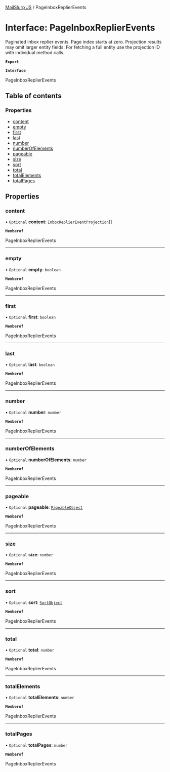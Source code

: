 [MailSlurp JS](../README.md) / PageInboxReplierEvents

# Interface: PageInboxReplierEvents

Paginated inbox replier events. Page index starts at zero. Projection results may omit larger entity fields. For fetching a full entity use the projection ID with individual method calls.

**`Export`**

**`Interface`**

PageInboxReplierEvents

## Table of contents

### Properties

- [content](PageInboxReplierEvents.md#content)
- [empty](PageInboxReplierEvents.md#empty)
- [first](PageInboxReplierEvents.md#first)
- [last](PageInboxReplierEvents.md#last)
- [number](PageInboxReplierEvents.md#number)
- [numberOfElements](PageInboxReplierEvents.md#numberofelements)
- [pageable](PageInboxReplierEvents.md#pageable)
- [size](PageInboxReplierEvents.md#size)
- [sort](PageInboxReplierEvents.md#sort)
- [total](PageInboxReplierEvents.md#total)
- [totalElements](PageInboxReplierEvents.md#totalelements)
- [totalPages](PageInboxReplierEvents.md#totalpages)

## Properties

### content

• `Optional` **content**: [`InboxReplierEventProjection`](InboxReplierEventProjection.md)[]

**`Memberof`**

PageInboxReplierEvents

___

### empty

• `Optional` **empty**: `boolean`

**`Memberof`**

PageInboxReplierEvents

___

### first

• `Optional` **first**: `boolean`

**`Memberof`**

PageInboxReplierEvents

___

### last

• `Optional` **last**: `boolean`

**`Memberof`**

PageInboxReplierEvents

___

### number

• `Optional` **number**: `number`

**`Memberof`**

PageInboxReplierEvents

___

### numberOfElements

• `Optional` **numberOfElements**: `number`

**`Memberof`**

PageInboxReplierEvents

___

### pageable

• `Optional` **pageable**: [`PageableObject`](PageableObject.md)

**`Memberof`**

PageInboxReplierEvents

___

### size

• `Optional` **size**: `number`

**`Memberof`**

PageInboxReplierEvents

___

### sort

• `Optional` **sort**: [`SortObject`](SortObject.md)

**`Memberof`**

PageInboxReplierEvents

___

### total

• `Optional` **total**: `number`

**`Memberof`**

PageInboxReplierEvents

___

### totalElements

• `Optional` **totalElements**: `number`

**`Memberof`**

PageInboxReplierEvents

___

### totalPages

• `Optional` **totalPages**: `number`

**`Memberof`**

PageInboxReplierEvents
